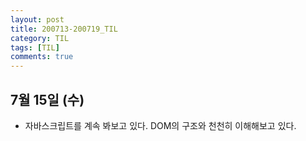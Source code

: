 ```yaml
---
layout: post
title: 200713-200719_TIL
category: TIL
tags: [TIL]
comments: true
---
```



## 7월 15일 (수)
- 자바스크립트를 계속 봐보고 있다. DOM의 구조와 천천히 이해해보고 있다.
